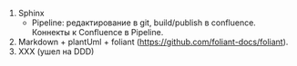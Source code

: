 1. Sphinx
    - Pipeline: редактирование в git, build/publish в confluence. Коннекты к Confluence в Pipeline.
2. Markdown + plantUml + foliant (https://github.com/foliant-docs/foliant).
3. XXX (ушел на DDD)